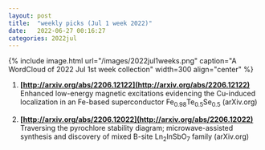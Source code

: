 ```yaml
---
layout: post
title:  "weekly picks (Jul 1 week 2022)"
date:   2022-06-27 00:16:27
categories: 2022jul
---
```


{% include image.html url="/images/2022jul1weeks.png" caption="A WordCloud of 2022 Jul 1st week collection" width=300 align="center" %}

1. **[http://arxiv.org/abs/2206.12122](http://arxiv.org/abs/2206.12122)** Enhanced low-energy magnetic excitations evidencing the Cu-induced localization in an Fe-based superconductor Fe$_{0.98}$Te$_{0.5}$Se$_{0.5}$ (arXiv.org)

1. **[http://arxiv.org/abs/2206.12022](http://arxiv.org/abs/2206.12022)** Traversing the pyrochlore stability diagram; microwave-assisted synthesis and discovery of mixed B-site Ln$_2$InSbO$_7$ family (arXiv.org)
